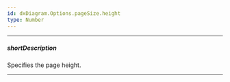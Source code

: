 ```yaml
---
id: dxDiagram.Options.pageSize.height
type: Number
---
```

---
##### shortDescription
Specifies the page height.

---
